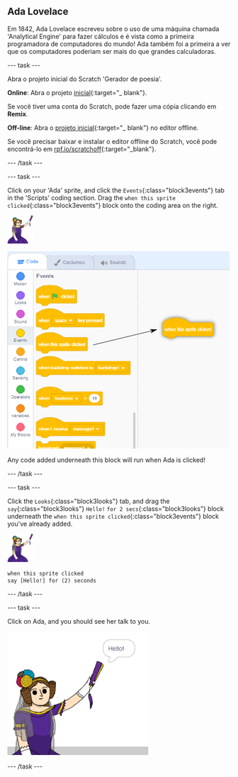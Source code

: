 ## Ada Lovelace

Em 1842, Ada Lovelace escreveu sobre o uso de uma máquina chamada 'Analytical Engine' para fazer cálculos e é vista como a primeira programadora de computadores do mundo! Ada também foi a primeira a ver que os computadores poderiam ser mais do que grandes calculadoras.

\--- task \---

Abra o projeto inicial do Scratch 'Gerador de poesia'.

**Online**: Abra o projeto [inicial](http://rpf.io/poetry-on){:target="_ blank"}.

Se você tiver uma conta do Scratch, pode fazer uma cópia clicando em **Remix**.

**Off-line**: Abra o [projeto inicial](http://rpf.io/p/en/beat-the-goalie-go){:target="_ blank"} no editor offline.

Se você precisar baixar e instalar o editor offline do Scratch, você pode encontrá-lo em [rpf.io/scratchoff](http://rpf.io/scratchoff){:target="_blank"}.

\--- /task \---

\--- task \---

Click on your 'Ada' sprite, and click the `Events`{:class="block3events"} tab in the 'Scripts' coding section. Drag the `when this sprite clicked`{:class="block3events"} block onto the coding area on the right.

![ada sprite](images/ada-sprite.png)

![dragging when this sprite clicked block](images/poetry-click.png)

Any code added underneath this block will run when Ada is clicked!

\--- /task \---

\--- task \---

Click the `Looks`{:class="block3looks"} tab, and drag the `say`{:class="block3looks"} `Hello!` `for 2 secs`{:class="block3looks"} block underneath the `when this sprite clicked`{:class="block3events"} block you've already added.

![ada sprite](images/ada-sprite.png)

```blocks3
when this sprite clicked
say [Hello!] for (2) seconds
```

\--- /task \---

\--- task \---

Click on Ada, and you should see her talk to you.

![screenshot](images/poetry-say-test.png)

\--- /task \---